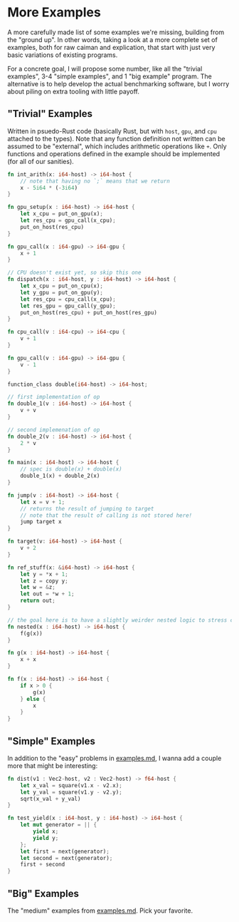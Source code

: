 # More Examples

A more carefully made list of some examples we're missing, building from the "ground up".  In other words, taking a look at a more complete set of examples, both for raw caiman and explication, that start with just very basic variations of existing programs.

For a concrete goal, I will propose some number, like all the "trivial examples", 3-4 "simple examples", and 1 "big example" program.  The alternative is to help develop the actual benchmarking software, but I worry about piling on extra tooling with little payoff.

## "Trivial" Examples

Written in psuedo-Rust code (basically Rust, but with `host`, `gpu`, and `cpu` attached to the types).  Note that any function definition not written can be assumed to be "external", which includes arithmetic operations like `+`.  Only functions and operations defined in the example should be implemented (for all of our sanities).

```rs
fn int_arith(x: i64-host) -> i64-host {
    // note that having no `;` means that we return
    x - 5i64 * (-3i64)
}
```

```rs
fn gpu_setup(x : i64-host) -> i64-host {
    let x_cpu = put_on_gpu(x);
    let res_cpu = gpu_call(x_cpu);
    put_on_host(res_cpu)
}

fn gpu_call(x : i64-gpu) -> i64-gpu {
    x + 1
}
```

```rs
// CPU doesn't exist yet, so skip this one
fn dispatch(x : i64-host, y : i64-host) -> i64-host {
    let x_cpu = put_on_cpu(x);
    let y_gpu = put_on_gpu(y);
    let res_cpu = cpu_call(x_cpu);
    let res_gpu = gpu_call(y_gpu);
    put_on_host(res_cpu) + put_on_host(res_gpu)
}

fn cpu_call(v : i64-cpu) -> i64-cpu {
    v + 1
}

fn gpu_call(v : i64-gpu) -> i64-gpu {
    v - 1
}
```

```rs
function_class double(i64-host) -> i64-host;

// first implementation of op
fn double_1(v : i64-host) -> i64-host {
    v + v
}

// second implemenation of op
fn double_2(v : i64-host) -> i64-host {
    2 * v
}

fn main(x : i64-host) -> i64-host {
    // spec is double(x) + double(x)
    double_1(x) + double_2(x)
}
```

```rs
fn jump(v : i64-host) -> i64-host {
    let x = v + 1;
    // returns the result of jumping to target
    // note that the result of calling is not stored here!
    jump target x 
}

fn target(v: i64-host) -> i64-host {
    v + 2
}
```

```rs
fn ref_stuff(x: &i64-host) -> i64-host {
    let y = *x + 1;
    let z = copy y;
    let w = &z;
    let out = *w + 1;
    return out;
}
```

```rs
// the goal here is to have a slightly weirder nested logic to stress continuations
fn nested(x : i64-host) -> i64-host {
    f(g(x))
}

fn g(x : i64-host) -> i64-host {
    x + x
}

fn f(x : i64-host) -> i64-host {
    if x > 0 {
        g(x)
    } else {
        x
    }
}
```

## "Simple" Examples

In addition to the "easy" problems in [examples.md](./examples.md), I wanna add a couple more that might be interesting:

```rs
fn dist(v1 : Vec2-host, v2 : Vec2-host) -> f64-host {
    let x_val = square(v1.x - v2.x);
    let y_val = square(v1.y - v2.y);
    sqrt(x_val + y_val)
}
```

```rs
fn test_yield(x : i64-host, y : i64-host) -> i64-host {
    let mut generator = || {
        yield x;
        yield y;
    };
    let first = next(generator);
    let second = next(generator);
    first + second
}
```

## "Big" Examples

The "medium" examples from [examples.md](./examples.md).  Pick your favorite.